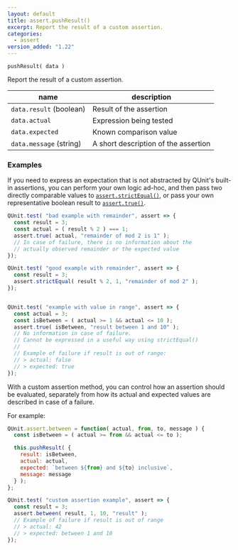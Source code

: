 ```yaml
---
layout: default
title: assert.pushResult()
excerpt: Report the result of a custom assertion.
categories:
  - assert
version_added: "1.22"
---
```


`pushResult( data )`

Report the result of a custom assertion.

| name | description |
|------|-------------|
| `data.result` (boolean) | Result of the assertion |
| `data.actual` | Expression being tested |
| `data.expected` | Known comparison value |
| `data.message` (string) | A short description of the assertion |

### Examples

If you need to express an expectation that is not abstracted by QUnit's built-in assertions, you can perform your own logic ad-hoc, and then pass two directly comparable values to [`assert.strictEqual()`](./strictEqual.md), or pass your own representative boolean result to [`assert.true()`](./true.md).

```js
QUnit.test( "bad example with remainder", assert => {
  const result = 3;
  const actual = ( result % 2 ) === 1;
  assert.true( actual, "remainder of mod 2 is 1" );
  // In case of failure, there is no information about the
  // actually observed remainder or the expected value
});

QUnit.test( "good example with remainder", assert => {
  const result = 3;
  assert.strictEqual( result % 2, 1, "remainder of mod 2" );
});


QUnit.test( "example with value in range", assert => {
  const actual = 3;
  const isBetween = ( actual >= 1 && actual <= 10 );
  assert.true( isBetween, "result between 1 and 10" );
  // No information in case of failure.
  // Cannot be expressed in a useful way using strictEqual()
  //
  // Example of failure if result is out of range:
  // > actual: false
  // > expected: true
});
```

With a custom assertion method, you can control how an assertion should be evaluated, separately from how its actual and expected values are described in case of a failure.

For example:

```js
QUnit.assert.between = function( actual, from, to, message ) {
  const isBetween = ( actual >= from && actual <= to );

  this.pushResult( {
    result: isBetween,
    actual: actual,
    expected: `between ${from} and ${to} inclusive`,
    message: message
  } );
};

QUnit.test( "custom assertion example", assert => {
  const result = 3;
  assert.between( result, 1, 10, "result" );
  // Example of failure if result is out of range
  // > actual: 42
  // > expected: between 1 and 10
});
```
